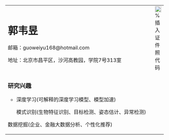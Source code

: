 
<table border="0">
  <tr>
    <td width="75%";id="class" align="center" style= "margin: 0cm 0cm 0pt; text-align: left">
      <h1>郭韦昱</h1>
      <p>邮箱：guoweiyu168@hotmail.com</p>
      <p>地址：北京市昌平区，沙河高教园，学院7号313室</p>
    </td>
    <td width="25%">
      <img src="/zhengjianzhao.jpg" width="100%">      % 插入证件照代码
    </td>
  </tr>
  <tr>
      <td width="100%">
        <p><h3><b>研究兴趣</b></h3></p>
        <ul type="circle"><li><p>深度学习(可解释的深度学习模型、模型加速)</p>
        <p>模式识别(生物特征识别、目标检测、姿态估计、异常检测)</p>
        </li></ul>
        <p>数据挖掘(企业、金融大数据分析、个性化推荐)</p>
      </td>
  </tr>
</table>

